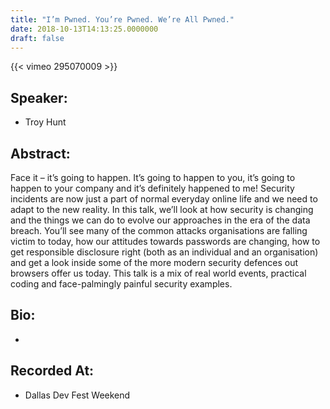 ```yaml
---
title: "I’m Pwned. You’re Pwned. We’re All Pwned."
date: 2018-10-13T14:13:25.0000000
draft: false
---
```


{{< vimeo 295070009 >}}

## Speaker:

 - Troy Hunt

## Abstract:

<p>Face it – it’s going to happen. It’s going to happen to you, it’s going to happen to your company and it’s definitely happened to me! Security incidents are now just a part of normal everyday online life and we need to adapt to the new reality. In this talk, we’ll look at how security is changing and the things we can do to evolve our approaches in the era of the data breach. You’ll see many of the common attacks organisations are falling victim to today, how our attitudes towards passwords are changing, how to get responsible disclosure right (both as an individual and an organisation) and get a look inside some of the more modern security defences out browsers offer us today. This talk is a mix of real world events, practical coding and face-palmingly painful security examples.</p>

## Bio:

 - 

## Recorded At:

 - Dallas Dev Fest Weekend


